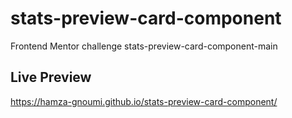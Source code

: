 # stats-preview-card-component
Frontend Mentor challenge stats-preview-card-component-main
## Live Preview
https://hamza-gnoumi.github.io/stats-preview-card-component/
